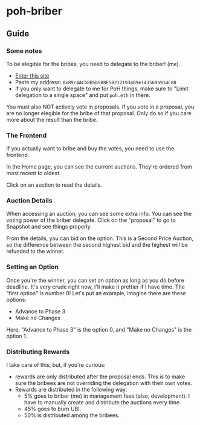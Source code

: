 # poh-briber

## Guide

### Some notes

To be elegible for the bribes, you need to delegate to the briber! (me).

- [Enter this site](https://snapshot.org/#/delegate)
- Paste my address: `0x89c4ACb8B5b5B8E5B2121934B9e143569a914C80`
- If you only want to delegate to me for PoH things, make sure to "Limit delegation to a single space" and put `poh.eth` in there.

You must also NOT actively vote in proposals. If you vote in a proposal, you are no longer elegible for the bribe of that proposal. Only do so if you care more about the result than the bribe.

### The Frontend

If you actually want to bribe and buy the votes, you need to use the frontend.

In the Home page, you can see the current auctions. They're ordered from most recent to oldest.

Click on an auction to read the details.

### Auction Details

When accessing an auction, you can see some extra info. You can see the voting power of the briber delegate. Click on the "proposal" to go to Snapshot and see things properly.

From the details, you can bid on the option. This is a Second Price Auction, so the difference between the second highest bid and the highest will be refunded to the winner.

### Setting an Option

Once you're the winner, you can set an option as long as you do before deadline. It's very crude right now, I'll make it prettier if I have time. The "first option" is number 0! Let's put an example, imagine there are these options:

- Advance to Phase 3
- Make no Changes

Here, "Advance to Phase 3" is the option 0, and "Make no Changes" is the option 1.

### Distributing Rewards

I take care of this, but, if you're curious:

- rewards are only distributed after the proposal ends. This is to make sure the bribees are not overriding the delegation with their own votes.
- Rewards are distributed in the following way:
  - 5% goes to briber (me) in management fees (also, development). I have to manually create and distribute the auctions every time.
  - 45% goes to burn UBI.
  - 50% is distributed among the bribees.
